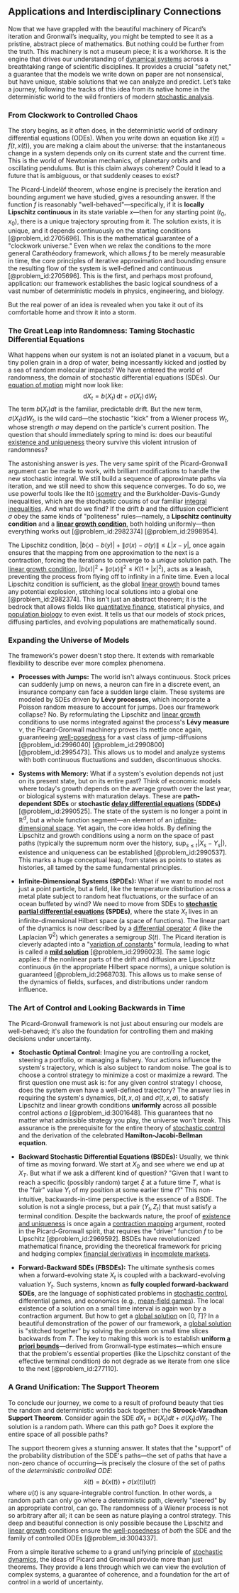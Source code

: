 ## Applications and Interdisciplinary Connections

Now that we have grappled with the beautiful machinery of Picard’s iteration and Gronwall’s inequality, you might be tempted to see it as a pristine, abstract piece of mathematics. But nothing could be further from the truth. This machinery is not a museum piece; it is a workhorse. It is the engine that drives our understanding of [dynamical systems](@article_id:146147) across a breathtaking range of scientific disciplines. It provides a crucial "safety net," a guarantee that the models we write down on paper are not nonsensical, but have unique, stable solutions that we can analyze and predict. Let’s take a journey, following the tracks of this idea from its native home in the deterministic world to the wild frontiers of modern [stochastic analysis](@article_id:188315).

### From Clockwork to Controlled Chaos

The story begins, as it often does, in the deterministic world of ordinary differential equations (ODEs). When you write down an equation like $\dot{x}(t) = f(t, x(t))$, you are making a claim about the universe: that the instantaneous change in a system depends only on its current state and the current time. This is the world of Newtonian mechanics, of planetary orbits and oscillating pendulums. But is this claim always coherent? Could it lead to a future that is ambiguous, or that suddenly ceases to exist?

The Picard-Lindelöf theorem, whose engine is precisely the iteration and bounding argument we have studied, gives a resounding answer. If the function $f$ is reasonably "well-behaved"—specifically, if it is **locally Lipschitz continuous** in its state variable $x$—then for any starting point $(t_0, x_0)$, there is a unique trajectory sprouting from it. The solution exists, it is unique, and it depends continuously on the starting conditions [@problem_id:2705696]. This is the mathematical guarantee of a "clockwork universe." Even when we relax the conditions to the more general Carathéodory framework, which allows $f$ to be merely measurable in time, the core principles of iterative approximation and bounding ensure the resulting flow of the system is well-defined and continuous [@problem_id:2705696]. This is the first, and perhaps most profound, application: our framework establishes the basic logical soundness of a vast number of deterministic models in physics, engineering, and biology.

But the real power of an idea is revealed when you take it out of its comfortable home and throw it into a storm.

### The Great Leap into Randomness: Taming Stochastic Differential Equations

What happens when our system is not an isolated planet in a vacuum, but a tiny pollen grain in a drop of water, being incessantly kicked and jostled by a sea of random molecular impacts? We have entered the world of randomness, the domain of stochastic differential equations (SDEs). Our [equation of motion](@article_id:263792) might now look like:
$$
\mathrm{d}X_{t} = b(X_{t})\,\mathrm{d}t + \sigma(X_{t})\,\mathrm{d}W_{t}
$$
The term $b(X_t)dt$ is the familiar, predictable drift. But the new term, $\sigma(X_t)dW_t$, is the wild card—the stochastic "kick" from a Wiener process $W_t$, whose strength $\sigma$ may depend on the particle's current position. The question that should immediately spring to mind is: does our beautiful [existence and uniqueness](@article_id:262607) theory survive this violent intrusion of randomness?

The astonishing answer is *yes*. The very same spirit of the Picard-Gronwall argument can be made to work, with brilliant modifications to handle the new stochastic integral. We still build a sequence of approximate paths via iteration, and we still need to show this sequence converges. To do so, we use powerful tools like the Itô [isometry](@article_id:150387) and the Burkholder-Davis-Gundy inequalities, which are the stochastic cousins of our familiar [integral inequalities](@article_id:273974). And what do we find? If the drift $b$ and the diffusion coefficient $\sigma$ obey the same kinds of "politeness" rules—namely, a **Lipschitz continuity condition** and a **[linear growth condition](@article_id:201007)**, both holding uniformly—then everything works out [@problem_id:2982374] [@problem_id:2998954].

The Lipschitz condition, $|b(x)-b(y)| + \lVert\sigma(x)-\sigma(y)\rVert \le L|x-y|$, once again ensures that the mapping from one approximation to the next is a contraction, forcing the iterations to converge to a *unique* solution path. The [linear growth condition](@article_id:201007), $|b(x)|^2 + \lVert\sigma(x)\rVert^2 \le K(1+|x|^2)$, acts as a leash, preventing the process from flying off to infinity in a finite time. Even a local Lipschitz condition is sufficient, as the global [linear growth](@article_id:157059) bound tames any potential explosion, stitching local solutions into a global one [@problem_id:2982374]. This isn't just an abstract theorem; it is the bedrock that allows fields like [quantitative finance](@article_id:138626), statistical physics, and [population biology](@article_id:153169) to even exist. It tells us that our models of stock prices, diffusing particles, and evolving populations are mathematically sound.

### Expanding the Universe of Models

The framework's power doesn't stop there. It extends with remarkable flexibility to describe ever more complex phenomena.

- **Processes with Jumps:** The world isn't always continuous. Stock prices can suddenly jump on news, a neuron can fire in a discrete event, an insurance company can face a sudden large claim. These systems are modeled by SDEs driven by **Lévy processes**, which incorporate a Poisson random measure to account for jumps. Does our framework collapse? No. By reformulating the Lipschitz and [linear growth](@article_id:157059) conditions to use norms integrated against the process's **Lévy measure** $\nu$, the Picard-Gronwall machinery proves its mettle once again, guaranteeing [well-posedness](@article_id:148096) for a vast class of jump-diffusions [@problem_id:2996040] [@problem_id:2990800] [@problem_id:2995473]. This allows us to model and analyze systems with both continuous fluctuations and sudden, discontinuous shocks.

- **Systems with Memory:** What if a system's evolution depends not just on its present state, but on its entire past? Think of economic models where today's growth depends on the average growth over the last year, or biological systems with maturation delays. These are **path-dependent SDEs** or **stochastic [delay differential equations](@article_id:178021) (SDDEs)** [@problem_id:2990525]. The state of the system is no longer a point in $\mathbb{R}^d$, but a whole function segment—an element of an [infinite-dimensional space](@article_id:138297). Yet again, the core idea holds. By defining the Lipschitz and growth conditions using a norm on the space of past paths (typically the supremum norm over the history, $\sup_{s \le t} |X_s - Y_s|$), existence and uniqueness can be established [@problem_id:2990537]. This marks a huge conceptual leap, from states as points to states as histories, all tamed by the same fundamental principles.

- **Infinite-Dimensional Systems (SPDEs):** What if we want to model not just a point particle, but a field, like the temperature distribution across a metal plate subject to random heat fluctuations, or the surface of an ocean buffeted by wind? We need to move from SDEs to **[stochastic partial differential equations](@article_id:187798) (SPDEs)**, where the state $X_t$ lives in an infinite-dimensional Hilbert space (a space of functions). The linear part of the dynamics is now described by a [differential operator](@article_id:202134) $A$ (like the Laplacian $\nabla^2$) which generates a semigroup $S(t)$. The Picard iteration is cleverly adapted into a "[variation of constants](@article_id:195899)" formula, leading to what is called a **[mild solution](@article_id:192199)** [@problem_id:2996023]. The same logic applies: if the nonlinear parts of the drift and diffusion are Lipschitz continuous (in the appropriate Hilbert space norms), a unique solution is guaranteed [@problem_id:2968703]. This allows us to make sense of the dynamics of fields, surfaces, and distributions under random influence.

### The Art of Control and Looking Backwards in Time

The Picard-Gronwall framework is not just about ensuring our models are well-behaved; it's also the foundation for controlling them and making decisions under uncertainty.

- **Stochastic Optimal Control:** Imagine you are controlling a rocket, steering a portfolio, or managing a fishery. Your actions influence the system's trajectory, which is also subject to random noise. The goal is to choose a control strategy to minimize a cost or maximize a reward. The first question one must ask is: for any given control strategy I choose, does the system even have a well-defined trajectory? The answer lies in requiring the system's dynamics, $b(t,x,a)$ and $\sigma(t,x,a)$, to satisfy Lipschitz and linear growth conditions **uniformly** across all possible control actions $a$ [@problem_id:3001648]. This guarantees that no matter what admissible strategy you play, the universe won't break. This assurance is the prerequisite for the entire theory of [stochastic control](@article_id:170310) and the derivation of the celebrated **Hamilton-Jacobi-Bellman equation**.

- **Backward Stochastic Differential Equations (BSDEs):** Usually, we think of time as moving forward. We start at $X_0$ and see where we end up at $X_T$. But what if we ask a different kind of question? "Given that I want to reach a specific (possibly random) target $\xi$ at a future time $T$, what is the "fair" value $Y_t$ of my position at some earlier time $t$?" This non-intuitive, backwards-in-time perspective is the essence of a BSDE. The solution is not a single process, but a pair $(Y_t, Z_t)$ that must satisfy a terminal condition. Despite the backwards nature, the proof of [existence and uniqueness](@article_id:262607) is once again a [contraction mapping](@article_id:139495) argument, rooted in the Picard-Gronwall spirit, that requires the "driver" function $f$ to be Lipschitz [@problem_id:2969592]. BSDEs have revolutionized mathematical finance, providing the theoretical framework for pricing and hedging complex [financial derivatives](@article_id:636543) in [incomplete markets](@article_id:142225).

- **Forward-Backward SDEs (FBSDEs):** The ultimate synthesis comes when a forward-evolving state $X_t$ is coupled with a backward-evolving valuation $Y_t$. Such systems, known as **fully coupled forward-backward SDEs**, are the language of sophisticated problems in [stochastic control](@article_id:170310), differential games, and economics (e.g., [mean-field games](@article_id:203637)). The local existence of a solution on a small time interval is again won by a contraction argument. But how to get a [global solution](@article_id:180498) on $[0,T]$? In a beautiful demonstration of the power of our framework, a [global solution](@article_id:180498) is "stitched together" by solving the problem on small time slices backwards from $T$. The key to making this work is to establish **uniform [a priori bounds](@article_id:636154)**—derived from Gronwall-type estimates—which ensure that the problem's essential properties (like the Lipschitz constant of the effective terminal condition) do not degrade as we iterate from one slice to the next [@problem_id:277110].

### A Grand Unification: The Support Theorem

To conclude our journey, we come to a result of profound beauty that ties the random and deterministic worlds back together: the **Stroock-Varadhan Support Theorem**. Consider again the SDE $dX_t = b(X_t)dt + \sigma(X_t)dW_t$. The solution is a random path. Where can this path go? Does it explore the entire space of all possible paths?

The support theorem gives a stunning answer. It states that the "support" of the probability distribution of the SDE's paths—the set of paths that have a non-zero chance of occurring—is precisely the closure of the set of paths of the *deterministic controlled ODE*:
$$
\dot{x}(t) = b(x(t)) + \sigma(x(t))u(t)
$$
where $u(t)$ is any square-integrable control function. In other words, a random path can only go where a deterministic path, cleverly "steered" by an appropriate control, can go. The randomness of a Wiener process is not so arbitrary after all; it can be seen as nature playing a control strategy. This deep and beautiful connection is only possible because the Lipschitz and [linear growth](@article_id:157059) conditions ensure the [well-posedness](@article_id:148096) of *both* the SDE and the family of controlled ODEs [@problem_id:3004337].

From a simple iterative scheme to a grand unifying principle of [stochastic dynamics](@article_id:158944), the ideas of Picard and Gronwall provide more than just theorems. They provide a lens through which we can view the evolution of complex systems, a guarantee of coherence, and a foundation for the art of control in a world of uncertainty.